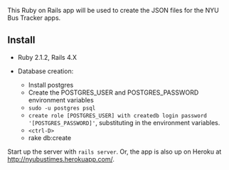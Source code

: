This Ruby on Rails app will be used to create the JSON files for the NYU Bus Tracker apps.

## Install

* Ruby 2.1.2, Rails 4.X

* Database creation:  
    * Install postgres  
    * Create the POSTGRES_USER and POSTGRES_PASSWORD environment variables
    * `sudo -u postgres psql`
    * `create role [POSTGRES_USER] with createdb login password '[POSTGRES_PASSWORD]'`, substituting in the
       environment variables.
    * `<ctrl-D>`
    * rake db:create

Start up the server with `rails server`. Or, the app is also up on Heroku at http://nyubustimes.herokuapp.com/.